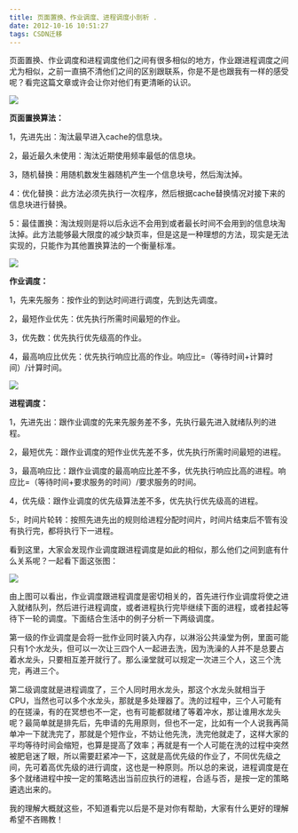 ```yaml
---
title: 页面置换、作业调度、进程调度小剖析 .
date: 2012-10-16 10:51:27
tags: CSDN迁移
---
```

   页面置换、作业调度和进程调度他们之间有很多相似的地方，作业跟进程调度之间尤为相似，之前一直搞不清他们之间的区别跟联系，你是不是也跟我有一样的感受呢？看完这篇文章或许会让你对他们有更清晰的认识。

 

 ![](https://img-my.csdn.net/uploads/201210/10/1349875483_9108.jpg)  


 

 **页面置换算法：** 

 1，先进先出：淘汰最早进入cache的信息块。 

 2，最近最久未使用：淘汰近期使用频率最低的信息块。 

 3，随机替换：用随机数发生器随机产生一个信息块号，然后淘汰掉。 

 4：优化替换：此方法必须先执行一次程序，然后根据cache替换情况对接下来的信息块进行替换。 

 5：最佳置换：淘汰规则是将以后永远不会用到或者最长时间不会用到的信息块淘汰掉。此方法能够最大限度的减少缺页率，但是这是一种理想的方法，现实是无法实现的，只能作为其他置换算法的一个衡量标准。 

 

 

 ![](https://img-my.csdn.net/uploads/201210/10/1349875497_4239.jpg)  


 

 **作业调度：** 

 1，先来先服务：按作业的到达时间进行调度，先到达先调度。 

 2，最短作业优先：优先执行所需时间最短的作业。 

 3，优先数：优先执行优先级高的作业。 

 4，最高响应比优先：优先执行响应比高的作业。响应比=（等待时间+计算时间）/计算时间。 

 

 ![](https://img-my.csdn.net/uploads/201210/10/1349875475_3318.jpg)  


 **进程调度：** 

 1，先进先出：跟作业调度的先来先服务差不多，先执行最先进入就绪队列的进程。 

 2，最短优先：跟作业调度的短作业优先差不多，优先执行所需时间最短的进程。 

 3，最高响应比：跟作业调度的最高响应比差不多，优先执行响应比高的进程。响应比=（等待时间+要求服务的时间）/要求服务的时间。 

 4，优先级：跟作业调度的优先级算法差不多，优先执行优先级高的进程。 

 5:，时间片轮转：按照先进先出的规则给进程分配时间片，时间片结束后不管有没有执行完，都将执行下一进程。 

 

 看到这里，大家会发现作业调度跟进程调度是如此的相似，那么他们之间到底有什么关系呢？一起看下面这张图： 

 

 ![](https://img-my.csdn.net/uploads/201210/10/1349875468_9689.jpg)  


 由上图可以看出，作业调度跟进程调度是密切相关的，首先进行作业调度将使之进入就绪队列，然后进行进程调度，或者进程执行完毕继续下面的进程，或者挂起等待下一轮的调度。下面结合生活中的例子分析一下两级调度。 

 第一级的作业调度是会将一批作业同时装入内存，以淋浴公共澡堂为例，里面可能只有1个水龙头，但可以一次让三四个人一起进去洗，因为洗澡的人并不是总要占着水龙头，只要相互差开就行了。那么澡堂就可以规定一次进三个人，这三个洗完，再进三个。 

 第二级调度就是进程调度了，三个人同时用水龙头，那这个水龙头就相当于CPU，当然也可以多个水龙头，那就是多处理器了。洗的过程中，三个人可能有的在搓澡，有的在冥想也不一定，也有可能都就绪了等着冲水，那让谁用水龙头呢？最简单就是排先后，先申请的先用原则，但也不一定，比如有一个人说我再简单冲一下就洗完了，那就是个短作业，不妨让他先洗，洗完他就走了，这样大家的平均等待时间会缩短，也算是提高了效率；再就是有一个人可能在洗的过程中突然被肥皂迷了眼，所以需要赶紧冲一下，这就是高优先级的作业了，不同优先级之间，先可着高优先级的进行调度，这也是一种原则。所以总的来说，进程调度是在多个就绪进程中按一定的策略选出当前应执行的进程，合适与否，是按一定的策略遴选出来的。  


 

 我的理解大概就这些，不知道看完以后是不是对你有帮助，大家有什么更好的理解希望不吝赐教！ 

   
   
 